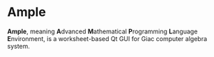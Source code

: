 # Ample

<dl>
<b>Ample</b>, meaning <b>A</b>dvanced <b>M</b>athematical <b>P</b>rogramming <b>L</b>anguage <b>E</b>nvironment, is a worksheet-based Qt GUI for Giac computer algebra system.
</dl>